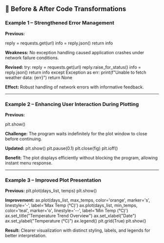 ## 🔄 Before & After Code Transformations

### Example 1 – Strengthened Error Management  
**Previous:**

reply = requests.get(url)
info = reply.json()
return info

**Weakness:** No exception handling caused application crashes under network failure conditions.

**Revised:**
try:
reply = requests.get(url)
reply.raise_for_status()
info = reply.json()
return info
except Exception as err:
print(f"Unable to fetch weather data: {err}")
return None

**Effect:** Robust handling of network errors with informative feedback.

---

### Example 2 – Enhancing User Interaction During Plotting  
**Previous:**

plt.show()

**Challenge:** The program waits indefinitely for the plot window to close before continuing.

**Updated:**
plt.show()
plt.pause(0.1)
plt.close(fig)
plt.ioff()

**Benefit:** The plot displays efficiently without blocking the program, allowing instant menu response.

---

### Example 3 – Improved Plot Presentation  
**Previous:**
plt.plot(days_list, temps)
plt.show()

**Improvement:**
ax.plot(days_list, max_temps, color='orange', marker='s', linestyle='-', label='Max Temp (°C)')
ax.plot(days_list, min_temps, color='teal', marker='o', linestyle='--', label='Min Temp (°C)')
ax.set_title("Temperature Trend Overview")
ax.set_xlabel("Date")
ax.set_ylabel("Temperature (°C)")
ax.legend()
plt.grid(True)
plt.show()

**Result:** Clearer visualization with distinct styling, labels, and legends for better interpretation.
